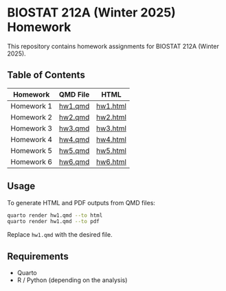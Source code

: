 # BIOSTAT 212A (Winter 2025) Homework

This repository contains homework assignments for BIOSTAT 212A (Winter 2025).

## Table of Contents

| Homework | QMD File | HTML |
|------------------|--------------------------|----------------------------|
| Homework 1 | [hw1.qmd](./hw1/hw1.qmd) | [hw1.html](https://yuranshi.github.io/biostat-212a-homework/hw1/hw1.html) |
| Homework 2 | [hw2.qmd](./hw2/hw2.qmd) | [hw2.html](https://yuranshi.github.io/biostat-212a-homework/hw2/hw2.html) |
| Homework 3 | [hw3.qmd](./hw3/hw3.qmd) | [hw3.html](https://yuranshi.github.io/biostat-212a-homework/hw3/hw3.html) |
| Homework 4 | [hw4.qmd](./hw4/hw4.qmd) | [hw4.html](https://yuranshi.github.io/biostat-212a-homework/hw4/hw4.html) |
| Homework 5 | [hw5.qmd](./hw5/hw5.qmd) | [hw5.html](https://yuranshi.github.io/biostat-212a-homework/hw5/hw5.html) |
| Homework 6 | [hw6.qmd](./hw6/hw6.qmd) | [hw6.html](https://yuranshi.github.io/biostat-212a-homework/hw6/hw6.html) |

## Usage

To generate HTML and PDF outputs from QMD files:

``` sh
quarto render hw1.qmd --to html
quarto render hw1.qmd --to pdf
```

Replace `hw1.qmd` with the desired file.

## Requirements

-   Quarto
-   R / Python (depending on the analysis)
